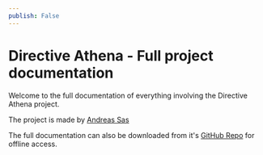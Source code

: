 ```yaml
---
publish: False
---
```


# Directive Athena - Full project documentation
Welcome to the full documentation of everything involving the Directive Athena project.

The project is made by [Andreas Sas](https://andreassas.com)

The full documentation can also be downloaded from it's [GitHub Repo](https://github.com/DirectiveAthena/Documentation) for offline access.